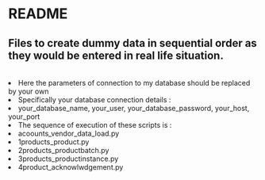 # README
## Files to create dummy data in sequential order as they would be entered in real life situation.
 <br>
 <li>Here the parameters of connection to my database should be replaced by your own
 <li>Specifically your database connection details : 
 <li>your_database_name, your_user, your_database_password, your_host, your_port
 <li>The sequence of execution of these scripts is : <br>
 <li>acoounts_vendor_data_load.py
 <li>1products_product.py  
 <li>2products_productbatch.py
 <li>3products_productinstance.py
 <li>4product_acknowlwdgement.py
